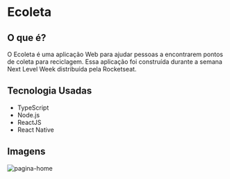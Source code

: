 # Ecoleta
## O que é?
O Ecoleta é uma aplicação Web para ajudar pessoas a encontrarem pontos de coleta para reciclagem.
Essa aplicação foi construída durante a semana Next Level Week distribuída pela Rocketseat.

## Tecnologia Usadas
- TypeScript
- Node.js
- ReactJS
- React Native

## Imagens 
![pagina-home](https://user-images.githubusercontent.com/56769013/84215828-f24de500-aa9d-11ea-990c-a49b7442307f.png)
